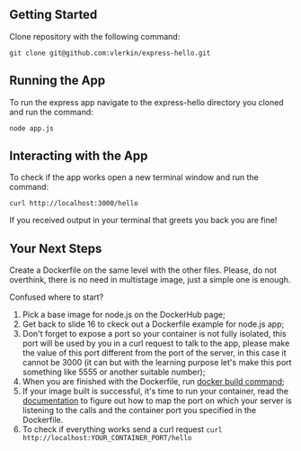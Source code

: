 ## Getting Started
Clone repository with the following command:

```git clone git@github.com:vlerkin/express-hello.git```

## Running the App
To run the express app navigate to the express-hello directory you cloned and run the command:

```node app.js```

## Interacting with the App
To check if the app works open a new terminal window and run the command:

```curl http://localhost:3000/hello```

If you received output in your terminal that greets you back you are fine!

## Your Next Steps

Create a Dockerfile on the same level with the other files. Please, do not overthink, there is no need in multistage image, just a simple one is enough. 

Confused where to start?

1. Pick a base image for node.js on the DockerHub page;
2. Get back to slide 16 to ckeck out a Dockerfile example for node.js app;
3. Don't forget to expose a port so your container is not fully isolated, this port will be used by you in a curl request to talk to the app, please make the value of this port different from the port of the server, in this case it cannot be 3000 (it can but with the learning purpose let's make this port something like 5555 or another suitable number);
4. When you are finished with the Dockerfile, run [docker build command](https://docs.docker.com/reference/cli/docker/image/build/);
5. If your image built is successful, it's time to run your container, read the [documentation](https://docs.docker.com/reference/cli/docker/container/run/) to figure out how to map the port on which your server is listening to the calls and the container port you specified in the Dockerfile.
6. To check if everything works send a curl request ```curl http://localhost:YOUR_CONTAINER_PORT/hello```
